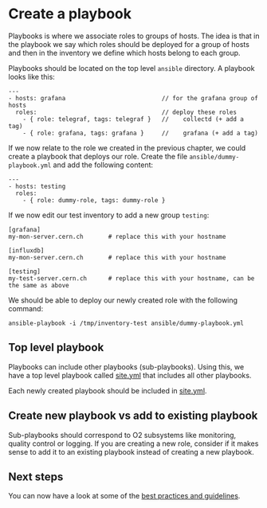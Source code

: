 Create a playbook
===
Playbooks is where we associate roles to groups of hosts. The idea is that in the playbook we say which roles should be deployed for a group of hosts and then in the inventory we define which hosts belong to each group. 

Playbooks should be located on the top level `ansible` directory. A playbook looks like this: 

```
---
- hosts: grafana                           // for the grafana group of hosts
  roles:                                   // deploy these roles
    - { role: telegraf, tags: telegraf }   //    collectd (+ add a tag)
    - { role: grafana, tags: grafana }     //    grafana (+ add a tag)
```

If we now relate to the role we created in the previous chapter, we could create a playbook that deploys our role. Create the file `ansible/dummy-playbook.yml` and add the following content: 

```
---
- hosts: testing
  roles:
    - { role: dummy-role, tags: dummy-role }
```

If we now edit our test inventory to add a new group `testing`: 

```
[grafana]
my-mon-server.cern.ch       # replace this with your hostname

[influxdb]
my-mon-server.cern.ch       # replace this with your hostname

[testing]
my-test-server.cern.ch      # replace this with your hostname, can be the same as above
```

We should be able to deploy our newly created role with the following command: 

```
ansible-playbook -i /tmp/inventory-test ansible/dummy-playbook.yml
```

Top level playbook
---
Playbooks can include other playbooks (sub-playbooks). Using this, we have a top level playbook called [site.yml](../site.yml) that includes all other playbooks. 

Each newly created playbook should be included in [site.yml](../site.yml).

Create new playbook vs add to existing playbook
---
Sub-playbooks should correspond to O2 subsystems like monitoring, quality control or logging. If you are creating a new role, consider if it makes sense to add it to an existing playbook instead of creating a new playbook. 

Next steps
---
You can now have a look at some of the [best practices and guidelines](best-practices.md).

